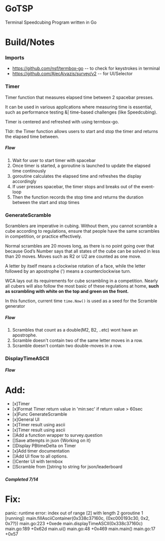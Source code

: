 # GoTSP
Terminal Speedcubing Program written in Go


# Build/Notes

### Imports

* https://github.com/nsf/termbox-go -- to check for keystrokes in terminal
* https://github.com/AlecAivazis/survey/v2 -- for UI/Selector

### Timer
Timer function that measures elapsed time between 2 spacebar presses.

It can be used in various applications where measuring time is essential,
such as performance testing &| time-based challenges (like Speedcubing).

Timer is centered and refreshed with using termbox-go.

Tldr: the Timer function allows users to start and stop the timer and returns the elapsed time between.

##### Flow
1. Wait for user to start timer with spacebar
2. Once timer is started, a goroutine is launched to update the elapsed time continously
3. goroutine calculates the elapsed time and refreshes the display accordingly
4. If user presses spacebar, the timer stops and breaks out of the event-loop
5. Then the function records the stop time and returns the duration between the start and stop times 


### GenerateScramble
Scramblers are imperative in cubing. Without them, you cannot scramble a cube according to regulations, ensure that people have the same scrambles in competition, or practice effectively.

Normal scrambles are 20 moves long, as there is no point going over that because God’s Number says that all states of the cube can be solved in less than 20 moves. Moves such as R2 or U2 are counted as one move.

A letter by itself means a clockwise rotation of a face, while the letter followed by an apostrophe (') means a counterclockwise turn.

WCA lays out its requirements for cube scrambling in a competition. Nearly all cubers will also follow the most basic of these regulations at home, **such as scrambling with white on the top and green on the front.**

In this function, current time `time.Now()` is used as a seed for the Scramble generator

##### Flow
1. Scrambles that count as a double(M2, B2, ..etc) wont have an apostrophe.
2. Scramble doesn't contain two of the same letter moves in a row.
3. Scramble doesn't contain two double-moves in a row.


### DisplayTimeASCII
##### Flow

# Add:
- [x]Timer
- [x]Format Timer return value in 'min:sec' if return value > 60sec
- [x]Func GenerateScramble
- [x]General UI
- [x]Timer result using ascii
- [x]Timer result using ascii
- []Add a function wrapper to survey.question
- []Save attempts in json {Working on it}
- []Display PBtimeDelta on Timer
- [x]Add timer documentation
- []Add UI flow to all options.
- []Center UI with termbox
- []Scramble from []string to string for json/leaderboard
##### 
***Completed 7/14***

# Fix:
panic: runtime error: index out of range [2] with length 2
goroutine 1 [running]:
main.fillAsciiContainer(0x338c37160c, {0xc000193c30, 0x2, 0x7?})
main.go:223 +0xede
main.displayTimeASCII(0x338c37160c)
main.go:189 +0x62d
main.ui()
main.go:48 +0x469
main.main()
main.go:17 +0x57

